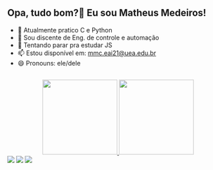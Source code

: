 ## Opa, tudo bom?👋 Eu sou Matheus Medeiros!

- 🔭 Atualmente pratico C e Python
- 🌱 Sou discente de Eng. de controle e automação
- 🤔 Tentando parar pra estudar JS
- 📫 Estou disponível em: mmc.eai21@uea.edu.br
- 😄 Pronouns: ele/dele

##

<div align="center">
  <a href="https://github.com/rlzmedeiros">
  <img height="170em" src="https://github-readme-stats.vercel.app/api?username=rlzmedeiros&show_icons=true&theme=radical&include_all_commits=true&count_private=true"/>
  <img height="170em" src="https://github-readme-stats.vercel.app/api/top-langs/?username=rlzmedeiros&layout=compact&langs_count=7&theme=radical"/>
</div>
  
</div>
   <a href="https://www.linkedin.com/in/about-matheus-campos/" target="_blank"><img src="https://img.shields.io/badge/-LinkedIn-%230077B5?style=for-the-badge&logo=linkedin&logoColor=white" target="_blank"></a>
   <a href = "mmc.eai21@uea.edu.br"><img src="https://img.shields.io/badge/-Gmail-%23333?style=for-the-badge&logo=gmail&logoColor=white" target="_blank"></a>
   <a href="https://discord.com/channels/@me/987453552429527050" target="_blank"><img src="https://img.shields.io/badge/Discord-7289DA?style=for-the-badge&logo=discord&logoColor=white" target="_blank"></a> 
</div>
